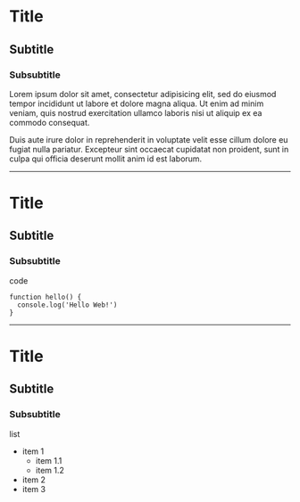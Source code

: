 # Title
## Subtitle
### Subsubtitle

Lorem ipsum dolor sit amet, consectetur adipisicing elit, sed do eiusmod
tempor incididunt ut labore et dolore magna aliqua. Ut enim ad minim veniam,
quis nostrud exercitation ullamco laboris nisi ut aliquip ex ea commodo
consequat.

Duis aute irure dolor in reprehenderit in voluptate velit esse
cillum dolore eu fugiat nulla pariatur. Excepteur sint occaecat cupidatat non
proident, sunt in culpa qui officia deserunt mollit anim id est laborum.

- - -

# Title
## Subtitle
### Subsubtitle

code

```
function hello() {
  console.log('Hello Web!')
}
```

- - -

# Title
## Subtitle
### Subsubtitle

list
- item 1
  - item 1.1
  - item 1.2
- item 2
- item 3
